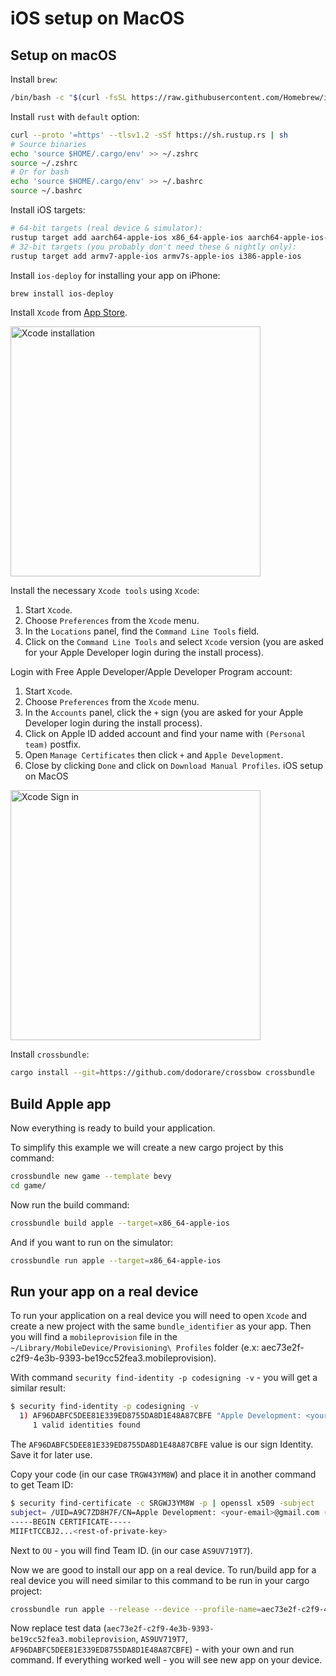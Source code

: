 # iOS setup on MacOS

## Setup on macOS

Install `brew`:

```sh
/bin/bash -c "$(curl -fsSL https://raw.githubusercontent.com/Homebrew/install/HEAD/install.sh)"
```

Install `rust` with `default` option:

```sh
curl --proto '=https' --tlsv1.2 -sSf https://sh.rustup.rs | sh
# Source binaries
echo 'source $HOME/.cargo/env' >> ~/.zshrc
source ~/.zshrc
# Or for bash
echo 'source $HOME/.cargo/env' >> ~/.bashrc
source ~/.bashrc
```

Install iOS targets:

```sh
# 64-bit targets (real device & simulator):
rustup target add aarch64-apple-ios x86_64-apple-ios aarch64-apple-ios-sim
# 32-bit targets (you probably don't need these & nightly only):
rustup target add armv7-apple-ios armv7s-apple-ios i386-apple-ios
```

Install `ios-deploy` for installing your app on iPhone:

```sh
brew install ios-deploy
```

Install `Xcode` from [App Store](https://apps.apple.com/us/app/xcode/id497799835).

<img alt="Xcode installation" src="https://i.imgur.com/2RhOz1t.png" width="400px"></img>

Install the necessary `Xcode tools` using `Xcode`:

1. Start `Xcode`.
2. Choose `Preferences` from the `Xcode` menu.
3. In the `Locations` panel, find the `Command Line Tools` field.
4. Click on the `Command Line Tools` and select `Xcode` version (you are asked for your Apple Developer login during the install process).

Login with Free Apple Developer/Apple Developer Program account:

1. Start `Xcode`.
2. Choose `Preferences` from the `Xcode` menu.
3. In the `Accounts` panel, click the `+` sign (you are asked for your Apple Developer login during the install process).
4. Click on Apple ID added account and find your name with `(Personal team)` postfix.
5. Open `Manage Certificates` then click `+` and `Apple Development`.
6. Close by clicking `Done` and click on `Download Manual Profiles`.
iOS setup on MacOS

<img alt="Xcode Sign in" src="https://i.imgur.com/soD5gab.png" width="400px"></img>

Install `crossbundle`:

```sh
cargo install --git=https://github.com/dodorare/crossbow crossbundle
```

## Build Apple app

Now everything is ready to build your application.

To simplify this example we will create a new cargo project by this command:

```sh
crossbundle new game --template bevy
cd game/
```

Now run the build command:

```sh
crossbundle build apple --target=x86_64-apple-ios
```

And if you want to run on the simulator:

```sh
crossbundle run apple --target=x86_64-apple-ios
```

## Run your app on a real device

To run your application on a real device you will need to open `Xcode` and create a new project
with the same `bundle_identifier` as your app. Then you will find a `mobileprovision` file
in the `~/Library/MobileDevice/Provisioning\ Profiles` folder (e.x: aec73e2f-c2f9-4e3b-9393-be19cc52fea3.mobileprovision).

With command `security find-identity -p codesigning -v` - you will get a similar result:

```sh
$ security find-identity -p codesigning -v
  1) AF96DABFC5DEE81E339ED8755DA8D1E48A87CBFE "Apple Development: <your-email>@gmail.com (TRGW43YM8W)"
     1 valid identities found
```

The `AF96DABFC5DEE81E339ED8755DA8D1E48A87CBFE` value is our sign Identity. Save it for later use.

Copy your code (in our case `TRGW43YM8W`) and place it in another command to get Team ID:

```sh
$ security find-certificate -c SRGWJ3YM8W -p | openssl x509 -subject
subject= /UID=A9C7ZD8H7F/CN=Apple Development: <your-email>@gmail.com (TRGW43YM8W)/OU=AS9UV719T7/O=<your name>/C=US
-----BEGIN CERTIFICATE-----
MIIFtTCCBJ2...<rest-of-private-key>
```

Next to `OU` - you will find Team ID. (in our case `AS9UV719T7`).

Now we are good to install our app on a real device. To run/build app for a real device you will need similar to this command to be run in your cargo project:

```sh
crossbundle run apple --release --device --profile-name=aec73e2f-c2f9-4e3b-9393-be19cc52fea3.mobileprovision --team-identifier=AS9UV719T7 --identity=AF96DABFC5DEE81E339ED8755DA8D1E48A87CBFE
```

Now replace test data (`aec73e2f-c2f9-4e3b-9393-be19cc52fea3.mobileprovision`, `AS9UV719T7`, `AF96DABFC5DEE81E339ED8755DA8D1E48A87CBFE`) - with your own and run command. If everything worked well - you will see new app on your device.
